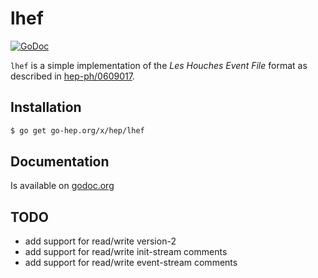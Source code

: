 lhef
====

[![GoDoc](https://godoc.org/go-hep.org/x/hep/lhef?status.svg)](https://godoc.org/go-hep.org/x/hep/lhef)

``lhef`` is a simple implementation of the _Les Houches Event File_
format as described in [hep-ph/0609017](http://arxiv.org/abs/hep-ph/0609017v1).

## Installation

```sh
$ go get go-hep.org/x/hep/lhef
```


## Documentation

Is available on [godoc.org](http://godoc.org/go-hep.org/x/hep/lhef)


## TODO

- add support for read/write version-2
- add support for read/write init-stream comments
- add support for read/write event-stream comments

